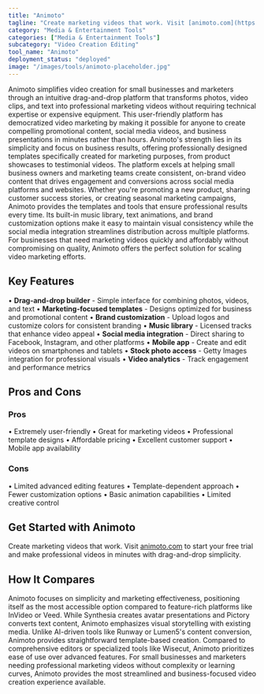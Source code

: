 ```yaml
---
title: "Animoto"
tagline: "Create marketing videos that work. Visit [animoto.com](https://animoto.com) to start your free trial and make professional videos in minutes with drag..."
category: "Media & Entertainment Tools"
categories: ["Media & Entertainment Tools"]
subcategory: "Video Creation Editing"
tool_name: "Animoto"
deployment_status: "deployed"
image: "/images/tools/animoto-placeholder.jpg"
---
```

Animoto simplifies video creation for small businesses and marketers through an intuitive drag-and-drop platform that transforms photos, video clips, and text into professional marketing videos without requiring technical expertise or expensive equipment. This user-friendly platform has democratized video marketing by making it possible for anyone to create compelling promotional content, social media videos, and business presentations in minutes rather than hours. Animoto's strength lies in its simplicity and focus on business results, offering professionally designed templates specifically created for marketing purposes, from product showcases to testimonial videos. The platform excels at helping small business owners and marketing teams create consistent, on-brand video content that drives engagement and conversions across social media platforms and websites. Whether you're promoting a new product, sharing customer success stories, or creating seasonal marketing campaigns, Animoto provides the templates and tools that ensure professional results every time. Its built-in music library, text animations, and brand customization options make it easy to maintain visual consistency while the social media integration streamlines distribution across multiple platforms. For businesses that need marketing videos quickly and affordably without compromising on quality, Animoto offers the perfect solution for scaling video marketing efforts.

## Key Features

• **Drag-and-drop builder** - Simple interface for combining photos, videos, and text
• **Marketing-focused templates** - Designs optimized for business and promotional content
• **Brand customization** - Upload logos and customize colors for consistent branding
• **Music library** - Licensed tracks that enhance video appeal
• **Social media integration** - Direct sharing to Facebook, Instagram, and other platforms
• **Mobile app** - Create and edit videos on smartphones and tablets
• **Stock photo access** - Getty Images integration for professional visuals
• **Video analytics** - Track engagement and performance metrics

## Pros and Cons

### Pros
• Extremely user-friendly
• Great for marketing videos
• Professional template designs
• Affordable pricing
• Excellent customer support
• Mobile app availability

### Cons
• Limited advanced editing features
• Template-dependent approach
• Fewer customization options
• Basic animation capabilities
• Limited creative control

## Get Started with Animoto

Create marketing videos that work. Visit [animoto.com](https://animoto.com) to start your free trial and make professional videos in minutes with drag-and-drop simplicity.

## How It Compares

Animoto focuses on simplicity and marketing effectiveness, positioning itself as the most accessible option compared to feature-rich platforms like InVideo or Veed. While Synthesia creates avatar presentations and Pictory converts text content, Animoto emphasizes visual storytelling with existing media. Unlike AI-driven tools like Runway or Lumen5's content conversion, Animoto provides straightforward template-based creation. Compared to comprehensive editors or specialized tools like Wisecut, Animoto prioritizes ease of use over advanced features. For small businesses and marketers needing professional marketing videos without complexity or learning curves, Animoto provides the most streamlined and business-focused video creation experience available.